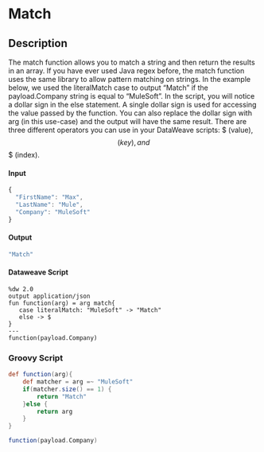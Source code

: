 # Match

## Description

The match function allows you to match a string and then return the results in an array. If you have ever used Java regex before, the match function uses the same library to allow pattern matching on strings. In the example below, we used the literalMatch case to output “Match” if the payload.Company string is equal to “MuleSoft”. In the script, you will notice a dollar sign in the else statement. A single dollar sign is used for accessing the value passed by the function. You can also replace the dollar sign with arg (in this use-case) and the output will have the same result. There are three different operators you can use in your DataWeave scripts: $ (value), $$ (key), and $$$ (index).

#### Input
``` javascript
{
  "FirstName": "Max",
  "LastName": "Mule",
  "Company": "MuleSoft"
}
```
#### Output

``` javascript
"Match"
```

#### Dataweave Script

```
%dw 2.0
output application/json
fun function(arg) = arg match{
   case literalMatch: "MuleSoft" -> "Match"
   else -> $
}
---
function(payload.Company)
```

### Groovy Script

```groovy
def function(arg){
    def matcher = arg =~ "MuleSoft"
    if(matcher.size() == 1) {
        return "Match"
    }else {
        return arg
    }
}

function(payload.Company)
```